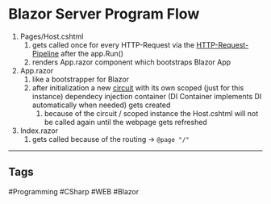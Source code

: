 
# Blazor Server Program Flow


1. Pages/Host.cshtml
	1. gets called once for every HTTP-Request via the [HTTP-Request-Pipeline]() after the app.Run()
	2. renders App.razor component which bootstraps Blazor App
2. App.razor
	1. like a bootstrapper for Blazor
	2. after initialization a new [circuit](https://github.com/lucasmenke/notes/blob/main/Content/Blazor-Circuit.md) with its own scoped (just for this instance) dependecy injection container (DI Container implements DI automatically when needed) gets created
		1. because of the circuit / scoped instance the Host.cshtml will not be called again until the webpage gets refreshed
3. Index.razor 
	1. gets called because of the routing -> `@page "/"`

***

## Tags

#Programming #CSharp #WEB #Blazor 